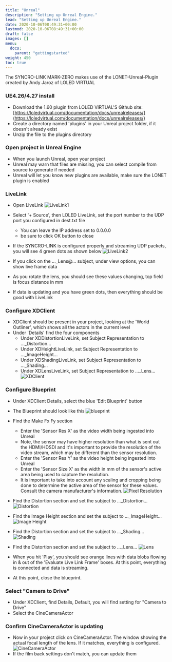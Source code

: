 ```yaml
---
title: "Unreal"
description: "Setting up Unreal Engine."
lead: "Setting up Unreal Engine."
date: 2020-10-06T08:49:31+00:00
lastmod: 2020-10-06T08:49:31+00:00
draft: false
images: []
menu:
  docs:
    parent: "gettingstarted"
weight: 450
toc: true
---
```


The SYNCRO-LINK MARK-ZERO makes use of the LONET-Unreal-Plugin created by Andy Jaroz of LOLED VIRTUAL

### UE4.26/4.27 install

- Download the 1.60 plugin from LOLED VIRTUAL'S Github site: [https://loledvirtual.com/documentation/docs/unrealreleases/](https://loledvirtual.com/documentation/docs/unrealreleases/)
- Create a directory named 'plugins' in your Unreal project folder, if it doesn't already exist
- Unzip the file to the plugins directory

### Open project in Unreal Engine

- When you launch Unreal, open your project
- Unreal may warn that files are missing, you can select compile from source to generate if needed
- Unreal will let you know new plugins are available, make sure the LONET plugin is enabled

### LiveLink

- Open LiveLink
![LiveLink1](/livelink1.png)
- Select '+ Source', then LOLED LiveLink, set the port number to the UDP port you configured in dest.txt file
  - You can leave the IP address set to 0.0.0.0
  - be sure to click OK button to close

- If the SYNCRO-LINK is configured properly and streaming UDP packets, you will see 4 green dots as shown below
![LiveLink2](/livelink2.png)
- If you click on the ..._Lens@... subject, under view options, you can show live frame data
- As you rotate the lens, you should see these values changing, top field is focus distance in mm
- If data is updating and you have green dots, then everything should be good with LiveLink

### Configure XDClient

- XDClient should be present in your project, looking at the 'World Outliner', which shows all the actors in the current level
- Under 'Details' find the four components
  - Under XDDistortionLiveLink, set Subject Representation to ..._Distortion...
  - Under XDHeightLiveLink, set Subject Representation to ..._ImageHeight...
  - Under XDShadingLiveLink, set Subject Representation to ..._Shading...
  - Under XDLensLiveLink, set Subject Representation to ..._Lens...
![XDClient](/xdclient1.png)

### Configure Blueprint

- Under XDClient Details, select the blue 'Edit Blueprint' button
- The Blueprint should look like this
![blueprint](/blueprint.png)
- Find the Make Fx Fy section
  - Enter the 'Sensor Res X' as the video width being ingested into Unreal
  - Note, the sensor may have higher resolution than what is sent out the HDMI/HDSDI and it's important to provide the resolution of the video stream, which may be different than the sensor resolution.
  - Enter the 'Sensor Res Y' as the video height being ingested into Unreal
  - Enter the 'Sensor Size X' as the width in mm of the sensor's active area being used to capture the resolution.
  - It is important to take into account any scaling and cropping being done to determine the active area of the sensor for these values. Consult the camera manufacturer's information.
![Pixel Resolution](/pixel1.png)

- Find the Distortion section and set the subject to ..._Distortion...
![Distortion](/distortion.png)

- Find the Image Height section and set the subject to ..._ImageHeight...
![Image Height](/imageheight.png)

- Find the Distortion section and set the subject to ..._Shading...
![Shading](/shading.png)

- Find the Distortion section and set the subject to ..._Lens...
![Lens](/lens.png)

- When you hit 'Play', you should see orange lines with data blobs flowing in & out of the 'Evaluate Live Link Frame' boxes. At this point, everything is connected and data is streaming.
- At this point, close the blueprint.

### Select "Camera to Drive"

- Under XDClient, find Details, Default, you will find setting for "Camera to Drive"
- Select the CineCameraActor 

### Confirm CineCameraActor is updating

- Now in your project click on CineCameraActor. The window showing the actual focal length of the lens. If it matches, everything is configured.
![CineCameraActor](/cinecameraactor.png)
- If the film back settings don't match, you can update them
